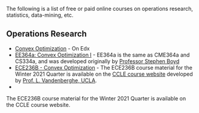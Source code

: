 The following is a list of free or paid online courses on operations research, statistics, data-mining, etc.

## Operations Research

* [Convex Optimization](https://www.edx.org/course/convex-optimization) - On Edx
* [EE364a: Convex Optimization I](https://web.stanford.edu/class/ee364a/) - EE364a is the same as CME364a and CS334a, and was developed originally by [Professor Stephen Boyd](https://web.stanford.edu/~boyd/) 
* [ECE236B - Convex Optimization](http://www.seas.ucla.edu/~vandenbe/ee236b/ee236b.html) - The ECE236B course material for the Winter 2021 Quarter is available on the [CCLE course website](https://ccle.ucla.edu/course/view/21W-ECENGR236B-1) developed by [Prof. L. Vandenberghe, UCLA](http://www.seas.ucla.edu/~vandenbe/index.html).
* 



The ECE236B course material for the Winter 2021 Quarter is available on the CCLE course website.
